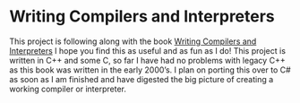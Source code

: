 # Writing Compilers and Interpreters 

This project is following along with the book [Writing Compilers and Interpreters](https://www.amazon.com/Writing-Compilers-Interpreters-Ronald-Mak/dp/0471113530/ref=sr_1_2?ie=UTF8&qid=1515033733&sr=8-2&keywords=writing+compilers+and+interpreters) I hope you find this as useful and as fun as I do! This project is written in C++ and some C, so far I have had no problems with legacy C++ as this book was written in the early 2000’s. I plan on porting this over to C# as soon as I am finished and have digested the big picture of creating a working compiler or interpreter. 

